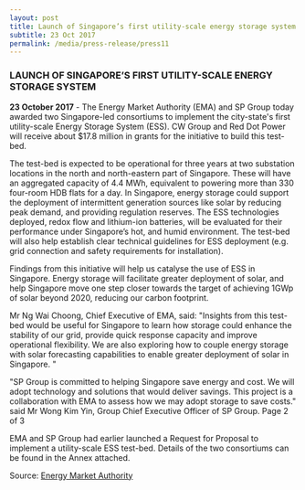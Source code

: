 ```yaml
---
layout: post
title: Launch of Singapore’s first utility-scale energy storage system
subtitle: 23 Oct 2017
permalink: /media/press-release/press11
---
```


### LAUNCH OF SINGAPORE’S FIRST UTILITY-SCALE ENERGY STORAGE SYSTEM

**23 October 2017** - The Energy Market Authority (EMA) and SP Group today awarded two Singapore-led consortiums to implement the city-state's first utility-scale Energy Storage System (ESS). CW Group and Red Dot Power will receive about $17.8 million in grants for the initiative to build this test-bed.

The test-bed is expected to be operational for three years at two substation locations in the north and north-eastern part of Singapore. These will have an aggregated capacity of 4.4 MWh, equivalent to powering more than 330 four-room HDB flats for a day. In Singapore, energy storage could support the deployment of intermittent generation sources like solar by reducing peak demand, and providing regulation reserves. The ESS technologies deployed, redox flow and lithium-ion batteries, will be evaluated for their performance under Singapore’s hot, and humid environment. The test-bed will also help establish clear technical guidelines for ESS deployment (e.g. grid connection and safety requirements for installation).

Findings from this initiative will help us catalyse the use of ESS in Singapore. Energy storage will facilitate greater deployment of solar, and help Singapore move one step closer towards the target of achieving 1GWp of solar beyond 2020, reducing our carbon footprint.

Mr Ng Wai Choong, Chief Executive of EMA, said: "Insights from this test-bed would be useful for Singapore to learn how storage could enhance the stability of our grid, provide quick response capacity and improve operational flexibility. We are also exploring how to couple energy storage with solar forecasting capabilities to enable greater deployment of solar in Singapore. "

"SP Group is committed to helping Singapore save energy and cost. We will adopt technology and solutions that would deliver savings. This project is a collaboration with EMA to assess how we may adopt storage to save costs." said Mr Wong Kim Yin, Group Chief Executive Officer of SP Group. Page 2 of 3

EMA and SP Group had earlier launched a Request for Proposal to implement a utility-scale ESS test-bed. Details of the two consortiums can be found in the Annex attached.

Source: [<a href="https://www.ema.gov.sg/media_release.aspx?news_sid=20171023Q2Ay3V8ycW9P" target="_blank">Energy Market Authority</a>](https://www.ema.gov.sg/media_release.aspx?news_sid=20171023Q2Ay3V8ycW9P)